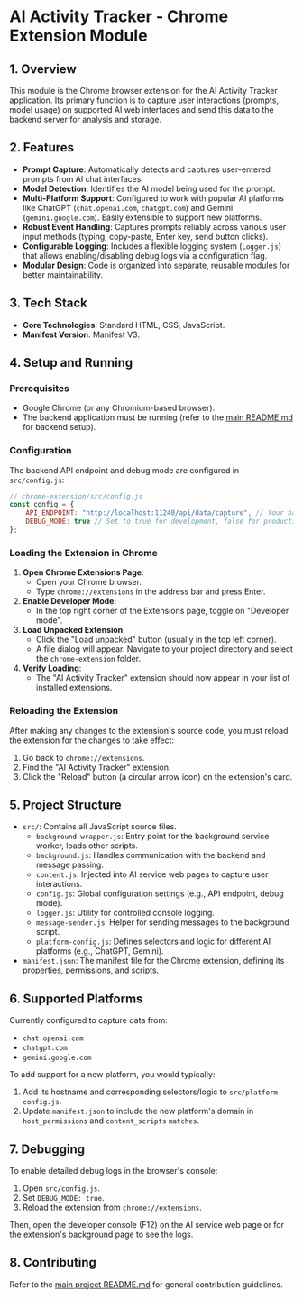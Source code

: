 # AI Activity Tracker - Chrome Extension Module

## 1. Overview

This module is the Chrome browser extension for the AI Activity Tracker application. Its primary function is to capture user interactions (prompts, model usage) on supported AI web interfaces and send this data to the backend server for analysis and storage.

## 2. Features

*   **Prompt Capture**: Automatically detects and captures user-entered prompts from AI chat interfaces.
*   **Model Detection**: Identifies the AI model being used for the prompt.
*   **Multi-Platform Support**: Configured to work with popular AI platforms like ChatGPT (`chat.openai.com`, `chatgpt.com`) and Gemini (`gemini.google.com`). Easily extensible to support new platforms.
*   **Robust Event Handling**: Captures prompts reliably across various user input methods (typing, copy-paste, Enter key, send button clicks).
*   **Configurable Logging**: Includes a flexible logging system (`Logger.js`) that allows enabling/disabling debug logs via a configuration flag.
*   **Modular Design**: Code is organized into separate, reusable modules for better maintainability.

## 3. Tech Stack

*   **Core Technologies**: Standard HTML, CSS, JavaScript.
*   **Manifest Version**: Manifest V3.

## 4. Setup and Running

### Prerequisites

*   Google Chrome (or any Chromium-based browser).
*   The backend application must be running (refer to the [main README.md](../../README.md) for backend setup).

### Configuration

The backend API endpoint and debug mode are configured in `src/config.js`:

```javascript
// chrome-extension/src/config.js
const config = {
    API_ENDPOINT: "http://localhost:11240/api/data/capture", // Your backend API endpoint
    DEBUG_MODE: true // Set to true for development, false for production
};
```

### Loading the Extension in Chrome

1.  **Open Chrome Extensions Page**:
    *   Open your Chrome browser.
    *   Type `chrome://extensions` in the address bar and press Enter.
2.  **Enable Developer Mode**:
    *   In the top right corner of the Extensions page, toggle on "Developer mode".
3.  **Load Unpacked Extension**:
    *   Click the "Load unpacked" button (usually in the top left corner).
    *   A file dialog will appear. Navigate to your project directory and select the `chrome-extension` folder.
4.  **Verify Loading**:
    *   The "AI Activity Tracker" extension should now appear in your list of installed extensions.

### Reloading the Extension

After making any changes to the extension's source code, you must reload the extension for the changes to take effect:

1.  Go back to `chrome://extensions`.
2.  Find the "AI Activity Tracker" extension.
3.  Click the "Reload" button (a circular arrow icon) on the extension's card.

## 5. Project Structure

*   `src/`: Contains all JavaScript source files.
    *   `background-wrapper.js`: Entry point for the background service worker, loads other scripts.
    *   `background.js`: Handles communication with the backend and message passing.
    *   `content.js`: Injected into AI service web pages to capture user interactions.
    *   `config.js`: Global configuration settings (e.g., API endpoint, debug mode).
    *   `logger.js`: Utility for controlled console logging.
    *   `message-sender.js`: Helper for sending messages to the background script.
    *   `platform-config.js`: Defines selectors and logic for different AI platforms (e.g., ChatGPT, Gemini).
*   `manifest.json`: The manifest file for the Chrome extension, defining its properties, permissions, and scripts.

## 6. Supported Platforms

Currently configured to capture data from:

*   `chat.openai.com`
*   `chatgpt.com`
*   `gemini.google.com`

To add support for a new platform, you would typically:
1.  Add its hostname and corresponding selectors/logic to `src/platform-config.js`.
2.  Update `manifest.json` to include the new platform's domain in `host_permissions` and `content_scripts` `matches`.

## 7. Debugging

To enable detailed debug logs in the browser's console:
1.  Open `src/config.js`.
2.  Set `DEBUG_MODE: true`.
3.  Reload the extension from `chrome://extensions`.

Then, open the developer console (F12) on the AI service web page or for the extension's background page to see the logs.

## 8. Contributing

Refer to the [main project README.md](../../README.md) for general contribution guidelines.
